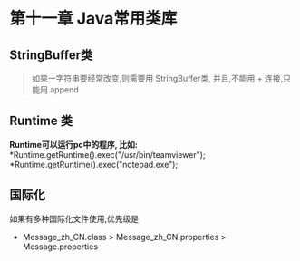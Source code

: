 # 第十一章 Java常用类库

## StringBuffer类
>如果一字符串要经常改变,则需要用 StringBuffer类, 并且,不能用 + 连接,只能用 append

## Runtime 类
<b>Runtime可以运行pc中的程序, 比如:</b>
*Runtime.getRuntime().exec("/usr/bin/teamviewer");
*Runtime.getRuntime().exec("notepad.exe");

## 国际化
如果有多种国际化文件使用,优先级是 
*   Message_zh_CN.class > Message_zh_CN.properties > Message.properties



